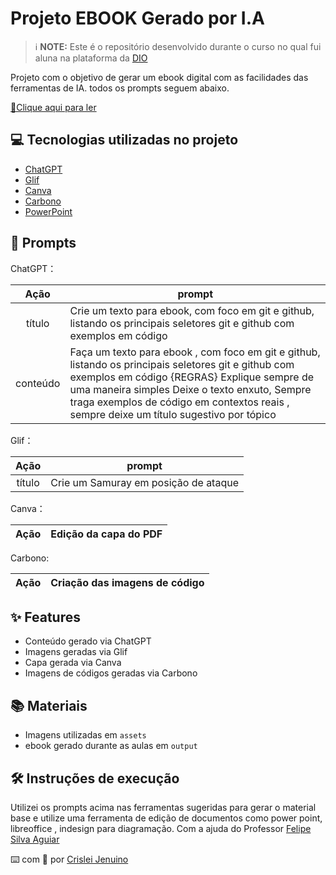 
# Projeto EBOOK Gerado por I.A


 > ℹ️ **NOTE:** Este é o repositório desenvolvido durante o curso no qual fui aluna na plataforma da [DIO](https://www.dio.me/sign-up?ref=PVO00MSC7Y)

Projeto com o objetivo de gerar um ebook digital com as facilidades das ferramentas de IA. todos os prompts
seguem abaixo.

<a href="output/EBOOK - GIT E GITHUB.pdf" title="View PDF now"> 📕Clique aqui para ler</a>

## 💻 Tecnologias utilizadas no projeto

- [ChatGPT](https://chat.openai.com/) 
- [Glif](https://glif.app/glifs)
- [Canva](https://www.canva.com/) 
- [Carbono](https://carbon.now.sh/) 
- [PowerPoint](https://www.microsoft.com/en/microsoft-365/powerpoint)

## 🧠 Prompts


ChatGPT：

|   Ação   | prompt                                                                                                                                                                                                                                                                         |
| :------: | ------------------------------------------------------------------------------------------------------------------------------------------------------------------------------------------------------------------------------------------------------------------------------ |
|  título  | Crie um texto para ebook, com foco em git e github, listando os principais seletores git e github com exemplos em código                                                       |
| conteúdo | Faça um texto para ebook , com foco em git e github, listando os principais seletores git e github com exemplos em código {REGRAS} Explique sempre de uma maneira simples Deixe o texto enxuto, Sempre traga exemplos de código em contextos reais , sempre deixe um título sugestivo por tópico |


Glif：

|  Ação  | prompt                                                                                 |
| :----: | -------------------------------------------------------------------------------------- |
| título | Crie um Samuray em posição de ataque |

Canva：

|  Ação  | Edição da capa do PDF                                                                                 |
| :----: | -------------------------------------------------------------------------------------- |

Carbono:

|  Ação  | Criação das imagens de código                                                       |
| :----: | -------------------------------------------------------------------------------------- |


## ✨ Features

- Conteúdo gerado via ChatGPT
- Imagens geradas via Glif
- Capa gerada via Canva
- Imagens de códigos geradas via Carbono

## 📚 Materiais

- Imagens utilizadas em `assets`
- ebook gerado durante as aulas em `output`

## 🛠️ Instruções de execução

Utilizei os prompts acima nas ferramentas sugeridas para gerar o material base e utilize uma ferramenta de edição de documentos como power point, libreoffice , indesign para diagramação.
Com a ajuda do Professor [Felipe Silva Aguiar](https://github.com/felipeAguiarCode)


⌨️ com 💜 por [Crislei Jenuino](https://github.com/CrisleiKeli)
